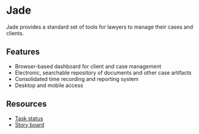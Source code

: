 # Jade

Jade provides a standard set of tools for lawyers to manage their cases and clients. 

## Features

 * Browser-based dashboard for client and case management
 * Electronic, searchable repository of documents and other case artifacts
 * Consolidated time recording and reporting system
 * Desktop and mobile access

## Resources
 * [Task status](https://waffle.io/vvaswani/jade)
 * [Story board](https://github.com/vvaswani/jade/issues?q=is%3Aopen+is%3Aissue+label%3Astory)
